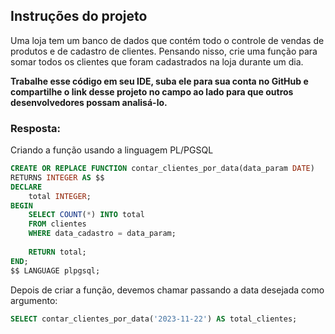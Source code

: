 ## Instruções do projeto

Uma loja tem um banco de dados que contém todo o controle de vendas de produtos e de cadastro de clientes. Pensando nisso, crie uma função para somar todos os clientes que foram cadastrados na loja durante um dia.

**Trabalhe esse código em seu IDE, suba ele para sua conta no GitHub e compartilhe o link desse projeto no campo ao lado para que outros desenvolvedores possam analisá-lo.**

### Resposta:

Criando a função usando a linguagem PL/PGSQL

```sql
CREATE OR REPLACE FUNCTION contar_clientes_por_data(data_param DATE)
RETURNS INTEGER AS $$
DECLARE
    total INTEGER;
BEGIN
    SELECT COUNT(*) INTO total
    FROM clientes
    WHERE data_cadastro = data_param;
    
    RETURN total;
END;
$$ LANGUAGE plpgsql;
```
Depois de criar a função, devemos chamar passando a data desejada como argumento:

```sql
SELECT contar_clientes_por_data('2023-11-22') AS total_clientes;
```	